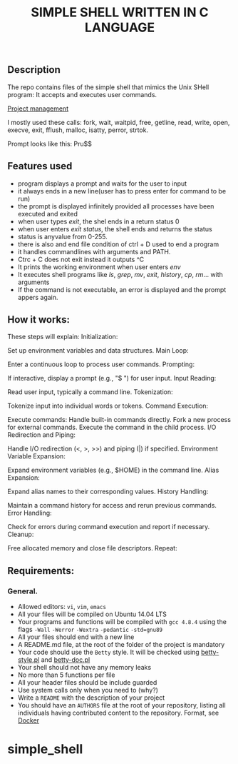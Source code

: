 <h1 align ="center">SIMPLE SHELL WRITTEN IN C LANGUAGE</h1><br>

<h2>Description</h2>
The repo contains files of the simple shell that mimics the Unix SHell program:
It accepts and executes user commands.

[Project management](https://docs.google.com/spreadsheets/d/1VcajuEFv1aEa87yXXfWBfXktWsUIBeHAIHx97ZcX9Hg/edit?pli=1#gid=0)

I mostly used these calls:
fork, wait, waitpid, free, getline, read, write, open, execve, exit, fflush,
malloc, isatty, perror, strtok.

Prompt looks like this: Pru$$

<h2>Features used</h2>

*  program displays a prompt and waits for the user to input
*  it always ends in a new line(user has to press enter for command to be run)
*  the prompt is displayed infinitely provided all processes have been executed and exited
*  when user types *exit*, the shel ends in a return status 0
*  when user enters *exit status*, the shell ends and returns the status
*  status is anyvalue from 0-255.
*  there is also and end file condition of ctrl + D used to end a program
*  it handles commandlines with arguments and PATH.
*  Ctrc + C does not exit instead it outputs ^C
*  It prints the working environment when user enters *env*
*  It executes shell programs like *ls*, *grep*, *mv*, *exit*, *history*, *cp*, *rm*... with arguments
*  If the command is not executable, an error is displayed and the prompt appers again.


<h2>How it works:</h2>

These steps will explain:
Initialization:

Set up environment variables and data structures.
Main Loop:

Enter a continuous loop to process user commands.
Prompting:

If interactive, display a prompt (e.g., "$ ") for user input.
Input Reading:

Read user input, typically a command line.
Tokenization:

Tokenize input into individual words or tokens.
Command Execution:

Execute commands:
Handle built-in commands directly.
Fork a new process for external commands.
Execute the command in the child process.
I/O Redirection and Piping:

Handle I/O redirection (<, >, >>) and piping (|) if specified.
Environment Variable Expansion:

Expand environment variables (e.g., $HOME) in the command line.
Alias Expansion:

Expand alias names to their corresponding values.
History Handling:

Maintain a command history for access and rerun previous commands.
Error Handling:

Check for errors during command execution and report if necessary.
Cleanup:

Free allocated memory and close file descriptors.
Repeat:

<h2>Requirements:</h2>

### General.

- Allowed editors: `vi`, `vim`, `emacs`
- All your files will be compiled on Ubuntu 14.04 LTS
- Your programs and functions will be compiled with `gcc 4.8.4` using the flags `-Wall` `-Werror` `-Wextra` `-pedantic` `-std=gnu89`
- All your files should end with a new line
- A README.md file, at the root of the folder of the project is mandatory
- Your code should use the `Betty` style. It will be checked using [betty-style.pl](https://github.com/alx-tools/Betty/blob/master/betty-style.pl) and [betty-doc.pl](https://github.com/alx-tools/Betty/blob/master/betty-doc.pl)
- Your shell should not have any memory leaks
- No more than 5 functions per file
- All your header files should be include guarded
- Use system calls only when you need to (why?)
- Write a `README` with the description of your project
- You should have an `AUTHORS` file at the root of your repository, listing all individuals having contributed content to the repository. Format, see [Docker](https://github.com/moby/moby/blob/master/AUTHORS)
# simple_shell
